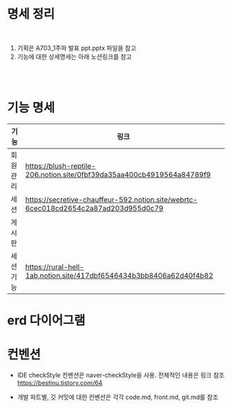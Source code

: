# 명세 정리
<br>


1. 기획은 A703_1주파 발표 ppt.pptx 파일을 참고
2. 기능에 대한 상세명세는 아래 노션링크를 참고  
<br>
<br>


# 기능 명세

기능 | 링크
---|---
회원관리 | https://blush-reptile-206.notion.site/0fbf39da35aa400cb4919564a84789f9
세션 | https://secretive-chauffeur-592.notion.site/webrtc-6cec018cd2654c2a87ad203d955d0c79
게시판 | 
세션 기능 | https://rural-hell-1ab.notion.site/417dbf6546434b3bb8406a62d40f4b82


# erd 다이어그램

# 컨벤션
* IDE checkStyle 컨벤션은 naver-checkStyle을 사용. 전체적인 내용은 링크 참조
https://bestinu.tistory.com/64

* 개발 파트별, 깃 커밋에 대한 컨벤션은 각각 code.md, front.md, git.md를 참조
